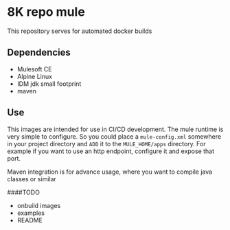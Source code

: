 # 8K repo mule

This repository serves for automated docker builds

## Dependencies

- Mulesoft CE
- Alpine Linux
- IDM jdk small footprint
- maven

## Use

This images are intended for use in CI/CD development. The mule runtime is very simple to configure. So you could place a `mule-config.xml` somewhere in your project directory and `ADD` it to the `MULE_HOME/apps` directory. For example if you want to use an http endpoint, configure it and expose that port.

Maven integration is for advance usage, where you want to compile java classes or similar

####TODO

- onbuild images
- examples
- README